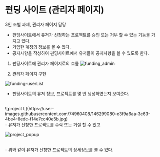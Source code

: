 # 펀딩 사이트 (관리자 페이지)
3인 조별 과제, 관리자 페이지 담당

- 펀딩사이트에서 유저가 신청하는 프로젝트를 승인 또는 거부 할 수 있는 기능을 가지고 있다.
- 가입한 계정의 정보를 볼 수 있다.
- 공지사항을 작성하여 펀딩사이트에서 유저들이 공지사항을 볼 수 있도록 한다.

1) 펀딩사이트에 관리자 페이지로의 흐름
![funding_admin](https://user-images.githubusercontent.com/74960408/146297231-f739f547-b938-4c59-86f5-c9ff5f1ca042.jpg)

2) 관리자 페이지 구현<br/>

![funding-userList](https://user-images.githubusercontent.com/74960408/146298603-954b50c7-22cf-4f19-907b-769dba8bcbfb.jpg)
<br/>

 - 펀딩사이트의 유저 정보, 프로젝트를 몇 번 생성하였는지 보여준다.
<br/>
![project L](https://user-images.githubusercontent.com/74960408/146299080-e3f9a6aa-3c63-4be4-8edc-f14e7cc40e5b.jpg)

<br/>
- 유저가 신청한 프로젝트를 수락 또는 거절 할 수 있고
<br/>

![project_popup](https://user-images.githubusercontent.com/74960408/146298892-b3474022-422f-4c25-b8e2-c37963847fff.jpg)

<br/>
 - 위와 같이 유저가 신청한 프로젝트의 상세정보를 볼 수 있다.
